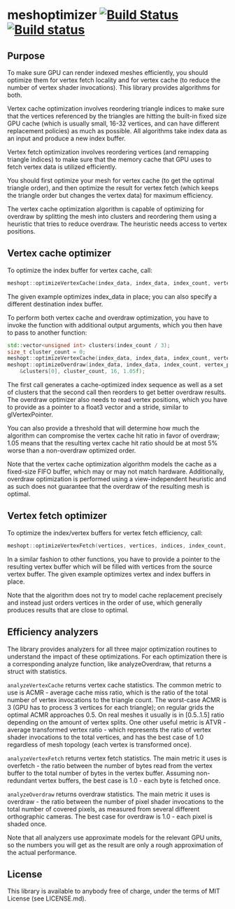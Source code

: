 # meshoptimizer [![Build Status](https://travis-ci.org/zeux/meshoptimizer.svg?branch=master)](https://travis-ci.org/zeux/meshoptimizer) [![Build status](https://ci.appveyor.com/api/projects/status/ptx6p8wmqchivawq?svg=true)](https://ci.appveyor.com/project/zeux/meshoptimizer)

## Purpose

To make sure GPU can render indexed meshes efficiently, you should optimize them for vertex fetch locality and for vertex cache (to reduce the number of vertex shader invocations). This library provides algorithms for both.

Vertex cache optimization involves reordering triangle indices to make sure that the vertices referenced by the triangles are hitting the built-in fixed size GPU cache (which is usually small, 16-32 vertices, and can have different replacement policies) as much as possible. All algorithms take index data as an input and produce a new index buffer.

Vertex fetch optimization involves reordering vertices (and remapping triangle indices) to make sure that the memory cache that GPU uses to fetch vertex data is utilized efficiently.

You should first optimize your mesh for vertex cache (to get the optimal triangle order), and then optimize the result for vertex fetch (which keeps the triangle order but changes the vertex data) for maximum efficiency.

The vertex cache optimization algorithm is capable of optimizing for overdraw by splitting the mesh into clusters and reordering them using a heuristic that tries to reduce overdraw. The heuristic needs access to vertex positions.

## Vertex cache optimizer

To optimize the index buffer for vertex cache, call:

```c++
meshopt::optimizeVertexCache(index_data, index_data, index_count, vertex_count);
```

The given example optimizes index_data in place; you can also specify a different destination index buffer.

To perform both vertex cache and overdraw optimization, you have to invoke the function with additional output arguments, which you then have to pass to another function:

```c++
std::vector<unsigned int> clusters(index_count / 3);
size_t cluster_count = 0;
meshopt::optimizeVertexCache(index_data, index_data, index_count, vertex_count, 16, &clusters[0], &cluster_count);
meshopt::optimizeOverdraw(index_data, index_data, index_count, vertex_positions, vertex_stride, vertex_count,
    &clusters[0], cluster_count, 16, 1.05f);
```

The first call generates a cache-optimized index sequence as well as a set of clusters that the second call then reorders to get better overdraw results. The overdraw optimizer also needs to read vertex positions, which you have to provide as a pointer to a float3 vector and a stride, similar to glVertexPointer.

You can also provide a threshold that will determine how much the algorithm can compromise the vertex cache hit ratio in favor of overdraw; 1.05 means that the resulting vertex cache hit ratio should be at most 5% worse than a non-overdraw optimized order.

Note that the vertex cache optimization algorithm models the cache as a fixed-size FIFO buffer, which may or may not match hardware. Additionally, overdraw optimization is performed using a view-independent heuristic and as such does not guarantee that the overdraw of the resulting mesh is optimal.

## Vertex fetch optimizer

To optimize the index/vertex buffers for vertex fetch efficiency, call:

```c++
meshopt::optimizeVertexFetch(vertices, vertices, indices, index_count, vertex_count, vertex_size);
```

In a similar fashion to other functions, you have to provide a pointer to the resulting vertex buffer which will be filled with vertices from the source vertex buffer. The given example optimizes vertex and index buffers in place.

Note that the algorithm does not try to model cache replacement precisely and instead just orders vertices in the order of use, which generally produces results that are close to optimal.

## Efficiency analyzers

The library provides analyzers for all three major optimization routines to understand the impact of these optimizations. For each optimization there is a corresponding analyze function, like analyzeOverdraw, that returns a struct with statistics.

`analyzeVertexCache` returns vertex cache statistics. The common metric to use is ACMR - average cache miss ratio, which is the ratio of the total number of vertex invocations to the triangle count. The worst-case ACMR is 3 (GPU has to process 3 vertices for each triangle); on regular grids the optimal ACMR approaches 0.5. On real meshes it usually is in [0.5..1.5] ratio depending on the amount of vertex splits. One other useful metric is ATVR - average transformed vertex ratio - which represents the ratio of vertex shader invocations to the total vertices, and has the best case of 1.0 regardless of mesh topology (each vertex is transformed once).

`analyzeVertexFetch` returns vertex fetch statistics. The main metric it uses is overfetch - the ratio between the number of bytes read from the vertex buffer to the total number of bytes in the vertex buffer. Assuming non-redundant vertex buffers, the best case is 1.0 - each byte is fetched once.

`analyzeOverdraw` returns overdraw statistics. The main metric it uses is overdraw - the ratio between the number of pixel shader invocations to the total number of covered pixels, as measured from several different orthographic cameras. The best case for overdraw is 1.0 - each pixel is shaded once.

Note that all analyzers use approximate models for the relevant GPU units, so the numbers you will get as the result are only a rough approximation of the actual performance.

## License

This library is available to anybody free of charge, under the terms of MIT License (see LICENSE.md).
